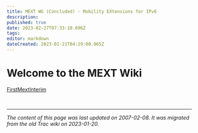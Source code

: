 ```yaml
---
title: MEXT WG (Concluded) - Mobility EXtensions for IPv6
description: 
published: true
date: 2023-02-27T07:33:10.696Z
tags: 
editor: markdown
dateCreated: 2023-01-21T04:29:00.965Z
---
```


# Welcome to the MEXT Wiki 
[FirstMextInterim](/group/mext/FirstMextInterim)

&nbsp;
&nbsp;
&nbsp;

---

*The content of this page was last updated on 2007-02-08. It was migrated from the old Trac wiki on 2023-01-20.*